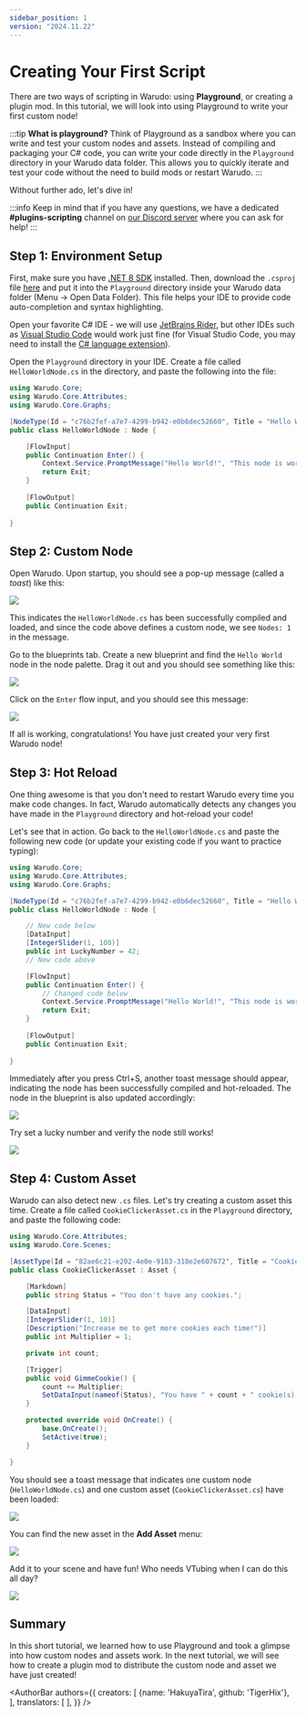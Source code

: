 ```yaml
---
sidebar_position: 1
version: "2024.11.22"
---
```


# Creating Your First Script

There are two ways of scripting in Warudo: using **Playground**, or creating a plugin mod. In this tutorial, we will look into using Playground to write your first custom node!

:::tip
**What is playground?** Think of Playground as a sandbox where you can write and test your custom nodes and assets. Instead of compiling and packaging your C# code, you can write your code directly in the `Playground` directory in your Warudo data folder. This allows you to quickly iterate and test your code without the need to build mods or restart Warudo.
:::

Without further ado, let's dive in!

:::info
Keep in mind that if you have any questions, we have a dedicated **#plugins-scripting** channel on [our Discord server](https://discord.gg/warudo) where you can ask for help!
:::

## Step 1: Environment Setup

First, make sure you have [.NET 8 SDK](https://dotnet.microsoft.com/en-us/download/dotnet/8.0) installed. Then, download the `.csproj` file [here](/scripts/Playground.csproj) and put it into the `Playground` directory inside your Warudo data folder (Menu → Open Data Folder). This file helps your IDE to provide code auto-completion and syntax highlighting.

Open your favorite C# IDE - we will use [JetBrains Rider](https://www.jetbrains.com/rider/), but other IDEs such as [Visual Studio Code](https://code.visualstudio.com/) would work just fine (for Visual Studio Code, you may need to install the [C# language extension](https://marketplace.visualstudio.com/items?itemName=ms-dotnettools.csharp)). 

Open the `Playground` directory in your IDE. Create a file called `HelloWorldNode.cs` in the directory, and paste the following into the file:

```csharp
using Warudo.Core;
using Warudo.Core.Attributes;
using Warudo.Core.Graphs;

[NodeType(Id = "c76b2fef-a7e7-4299-b942-e0b6dec52660", Title = "Hello World")]
public class HelloWorldNode : Node {

    [FlowInput]
    public Continuation Enter() {
        Context.Service.PromptMessage("Hello World!", "This node is working!");
        return Exit;
    }
        
    [FlowOutput]
    public Continuation Exit;
    
}
```

## Step 2: Custom Node

Open Warudo. Upon startup, you should see a pop-up message (called a _toast_) like this:

![](/doc-img/en-getting-started-playground-1.png)

This indicates the `HelloWorldNode.cs` has been successfully compiled and loaded, and since the code above defines a custom node, we see `Nodes: 1` in the message.

Go to the blueprints tab. Create a new blueprint and find the `Hello World` node in the node palette. Drag it out and you should see something like this:

![](/doc-img/en-getting-started-playground-2.png)

Click on the `Enter` flow input, and you should see this message:

![](/doc-img/en-getting-started-playground-3.png)

If all is working, congratulations! You have just created your very first Warudo node!

## Step 3: Hot Reload

One thing awesome is that you don't need to restart Warudo every time you make code changes. In fact, Warudo automatically detects any changes you have made in the `Playground` directory and hot-reload your code!

Let's see that in action. Go back to the `HelloWorldNode.cs` and paste the following new code (or update your existing code if you want to practice typing):

```csharp
using Warudo.Core;
using Warudo.Core.Attributes;
using Warudo.Core.Graphs;

[NodeType(Id = "c76b2fef-a7e7-4299-b942-e0b6dec52660", Title = "Hello World")]
public class HelloWorldNode : Node {

    // New code below
    [DataInput]
    [IntegerSlider(1, 100)] 
    public int LuckyNumber = 42;
    // New code above

    [FlowInput]
    public Continuation Enter() {
        // Changed code below
        Context.Service.PromptMessage("Hello World!", "This node is working! My lucky number: " + LuckyNumber);
        return Exit;
    }
        
    [FlowOutput]
    public Continuation Exit;
    
}
```

Immediately after you press Ctrl+S, another toast message should appear, indicating the node has been successfully compiled and hot-reloaded. The node in the blueprint is also updated accordingly:

![](/doc-img/en-getting-started-playground-4.png)

Try set a lucky number and verify the node still works!

![](/doc-img/en-getting-started-playground-5.png)

## Step 4: Custom Asset

Warudo can also detect new `.cs` files. Let's try creating a custom asset this time. Create a file called `CookieClickerAsset.cs` in the `Playground` directory, and paste the following code:

```csharp
using Warudo.Core.Attributes;
using Warudo.Core.Scenes;

[AssetType(Id = "82ae6c21-e202-4e0e-9183-318e2e607672", Title = "Cookie Clicker")]
public class CookieClickerAsset : Asset {

    [Markdown] 
    public string Status = "You don't have any cookies.";

    [DataInput] 
    [IntegerSlider(1, 10)]
    [Description("Increase me to get more cookies each time!")]
    public int Multiplier = 1;

    private int count;

    [Trigger]
    public void GimmeCookie() {
        count += Multiplier;
        SetDataInput(nameof(Status), "You have " + count + " cookie(s).", broadcast: true);
    }

    protected override void OnCreate() {
        base.OnCreate();
        SetActive(true);
    }

}
```

You should see a toast message that indicates one custom node (`HelloWorldNode.cs`) and one custom asset (`CookieClickerAsset.cs`) have been loaded:

![](/doc-img/en-getting-started-playground-6.png)

You can find the new asset in the **Add Asset** menu:

![](/doc-img/en-getting-started-playground-7.png)

Add it to your scene and have fun! Who needs VTubing when I can do this all day?

![](/doc-img/en-getting-started-playground-8.png)

## Summary

In this short tutorial, we learned how to use Playground and took a glimpse into how custom nodes and assets work. In the next tutorial, we will see how to create a plugin mod to distribute the custom node and asset we have just created!

<AuthorBar authors={{
creators: [
{name: 'HakuyaTira', github: 'TigerHix'},
],
translators: [
],
}} />
